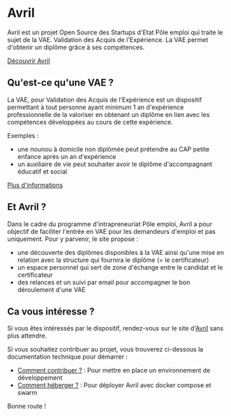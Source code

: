 # Avril

Avril est un projet Open Source des Startups d'Etat Pôle emploi qui traite le sujet de la VAE. Validation des Acquis de l'Expérience. La VAE permet d'obtenir un diplôme grâce à ses compétences.

[Découvrir Avril](https://avril.pole-emploi.fr)

## Qu'est-ce qu'une VAE ?

La VAE, pour Validation des Acquis de l'Expérience est un dispositif permettant à tout personne ayant minimum 1 an d'expérience professionnelle de la valoriser en obtenant un diplôme en lien avec les compétences développées au cours de cette expérience.

Exemples :
- une nounou à domicile non diplômée peut prétendre au CAP petite enfance après un an d'expérience
- un auxiliaire de vie peut souhaiter avoir le diplôme d'accompagnant éducatif et social

[Plus d'informations](https://avril.pole-emploi.fr/vae)

## Et Avril ?

Dans le cadre du programme d'intrapreneuriat Pôle emploi, Avril a pour objectif de faciliter l'entrée en VAE pour les demandeurs d'emploi et pas uniquement. Pour y parvenir, le site propose :

- une découverte des diplômes disponibles à la VAE ainsi qu'une mise en relation avec la structure qui fournira le diplôme (= le certificateur)
- un espace personnel qui sert de zone d'échange entre le candidat et le certificateur
- des relances et un suivi par email pour accompagner le bon déroulement d'une VAE

## Ca vous intéresse ?

Si vous êtes intéressés par le dispositif, rendez-vous sur le site d'[Avril](https://avril.pole-emploi.fr) sans plus attendre.

Si vous souhaitez contribuer au projet, vous trouverez ci-dessous la documentation technique pour démarrer :

- [Comment contribuer ?](/docs/CONTRIBUTING.md) : Pour mettre en place un environnement de développement
- [Comment héberger ?](/docs/HOSTING.md) : Pour déployer Avril avec docker compose et swarm

Bonne route !